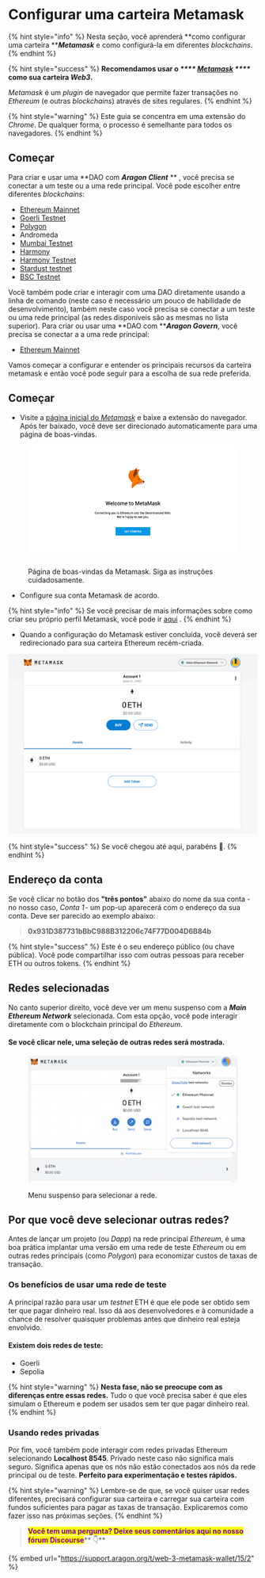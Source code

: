 # Configurar uma carteira Metamask

{% hint style="info" %}
Nesta seção, você aprenderá **como configurar uma carteira **_**Metamask**_ e como configurá-la em diferentes _blockchains_.
{% endhint %}

{% hint style="success" %}
**Recomendamos usar o **_****_ [_**Metamask**_](https://metamask.io/) _****_** como sua carteira **_**Web3**_**.**

_Metamask_ é um _plugin_ de navegador que permite fazer transações no _Ethereum_ (e outras _blockchains_) através de sites regulares.
{% endhint %}

{% hint style="warning" %}
Este guia se concentra em uma extensão do _Chrome_. De qualquer forma, o processo é semelhante para todos os navegadores.
{% endhint %}

## Começar <a href="#getting-started" id="getting-started"></a>

Para criar e usar uma **DAO com **_**Aragon Client**_** ** , você precisa se conectar a um teste ou a uma rede principal. Você pode escolher entre diferentes _blockchains_:

* [Ethereum Mainnet](getting-started-with-ethereum.md)
* [Goerli Testnet](https://documentation.aragon.org/products/set-up-metamask/getting-started-with-rinkeby-testnet)
* [Polygon](getting-started-with-polygon.md)
* Andromeda
* [Mumbai Testnet](getting-started-with-mumbai-testnet.md)
* [Harmony](getting-started-with-harmony.md)
* [Harmony Testnet](getting-started-with-harmony-testnet.md)
* [Stardust testnet](getting-started-with-metis-andromeda.md)
* [BSC Testnet](getting-started-with-bsc-testnet.md)

Você também pode criar e interagir com uma DAO diretamente usando a linha de comando (neste caso é necessário um pouco de habilidade de desenvolvimento), também neste caso você precisa se conectar a um teste ou uma rede principal (as redes disponíveis são as mesmas no lista superior). Para criar ou usar uma **DAO com **_**Aragon Govern**_, você precisa se conectar a a uma rede principal:

* [Ethereum Mainnet](getting-started-with-ethereum.md)

Vamos começar a configurar e entender os principais recursos da carteira metamask e então você pode seguir para a escolha de sua rede preferida.

## Começar <a href="#getting-started-1" id="getting-started-1"></a>

* Visite a [página inicial do _Metamask_](https://metamask.io/) e baixe a extensão do navegador. Após ter baixado, você deve ser direcionado automaticamente para uma página de boas-vindas.

<figure><img src="../../.gitbook/assets/m-0.png" alt=""><figcaption><p>Página de boas-vindas da Metamask. Siga as instruções cuidadosamente.</p></figcaption></figure>

* Configure sua conta Metamask de acordo.

{% hint style="info" %}
Se você precisar de mais informações sobre como criar seu próprio perfil Metamask, você pode ir [aqui](https://docs.polygon.technology/docs/develop/metamask/hello/) .
{% endhint %}

* Quando a configuração do Metamask estiver concluída, você deverá ser redirecionado para sua carteira Ethereum recém-criada.

![Conta de Metamask](<../../.gitbook/assets/mm account (1).png>)

{% hint style="success" %}
Se você chegou até aqui, parabéns 🎉.
{% endhint %}

## Endereço da conta <a href="#account-address" id="account-address"></a>

Se você clicar no botão dos **"três pontos"** abaixo do nome da sua conta - no nosso caso, _Conta 1_ - um pop-up aparecerá com o endereço da sua conta. Deve ser parecido ao exemplo abaixo:

> **0x931D387731bBbC988B312206c74F77D004D6B84b**

{% hint style="success" %}
Este é o seu endereço público (ou chave pública). Você pode compartilhar isso com outras pessoas para receber ETH ou outros tokens.
{% endhint %}

## Redes selecionadas <a href="#selected-networks" id="selected-networks"></a>

No canto superior direito, você deve ver um menu suspenso com a _**Main Ethereum Network**_ selecionada. Com esta opção, você pode interagir diretamente com o blockchain principal do _Ethereum_.

#### Se você clicar nele, uma seleção de outras redes será mostrada. <a href="#if-you-click-on-it-a-selection-of-other-networks-will-be-shown." id="if-you-click-on-it-a-selection-of-other-networks-will-be-shown."></a>

<figure><img src="../../.gitbook/assets/1_Setting Up MM_Networks List.png" alt=""><figcaption><p>Menu suspenso para selecionar a rede.</p></figcaption></figure>



## Por que você deve selecionar outras redes? <a href="#why-should-you-select-other-networks" id="why-should-you-select-other-networks"></a>

Antes de lançar um projeto (ou _Dapp_) na rede principal _Ethereum_, é uma boa prática implantar uma versão em uma rede de teste _Ethereum_ ou em outras redes principais (como _Polygon_) para economizar custos de taxas de transação.

### Os benefícios de usar uma rede de teste <a href="#the-benefits-of-using-a-testnet" id="the-benefits-of-using-a-testnet"></a>

A principal razão para usar um _testnet_ ETH é que ele pode ser obtido sem ter que pagar dinheiro real. Isso dá aos desenvolvedores e à comunidade a chance de resolver quaisquer problemas antes que dinheiro real esteja envolvido.

#### Existem dois redes de teste: <a href="#there-are-four-testnets" id="there-are-four-testnets"></a>

* Goerli
* Sepolia

{% hint style="warning" %}
**Nesta fase, não se preocupe com as diferenças entre essas redes.** Tudo o que você precisa saber é que eles simulam o Ethereum e podem ser usados ​​sem ter que pagar dinheiro real.
{% endhint %}

### Usando redes privadas <a href="#using-private-networks" id="using-private-networks"></a>

Por fim, você também pode interagir com redes privadas Ethereum selecionando **Localhost 8545**. Privado neste caso não significa mais seguro. Significa apenas que os nós não estão conectados aos nós da rede principal ou de teste. **Perfeito para experimentação e testes rápidos.**

{% hint style="warning" %}
Lembre-se de que, se você quiser usar redes diferentes, precisará configurar sua carteira e carregar sua carteira com fundos suficientes para pagar as taxas de transação. Explicaremos como fazer isso nas próximas seções.
{% endhint %}

> <mark style="color:purple;">**Você tem uma pergunta? Deixe seus comentários aqui no nosso fórum Discourse**</mark>** 👇**

{% embed url="https://support.aragon.org/t/web-3-metamask-wallet/15/2" %}
